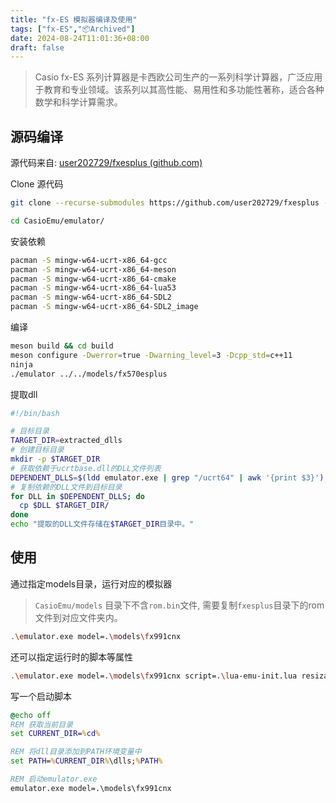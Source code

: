 ```yaml
---
title: "fx-ES 模拟器编译及使用"
tags: ["fx-ES","📦Archived"]
date: 2024-08-24T11:01:36+08:00
draft: false
---
```


> Casio fx-ES 系列计算器是卡西欧公司生产的一系列科学计算器，广泛应用于教育和专业领域。该系列以其高性能、易用性和多功能性著称，适合各种数学和科学计算需求。

## 源码编译

源代码来自: [user202729/fxesplus (github.com)](https://github.com/user202729/fxesplus)

Clone 源代码

```bash
git clone --recurse-submodules https://github.com/user202729/fxesplus --depth=1
```

```bash
cd CasioEmu/emulator/
```

安装依赖

```bash
pacman -S mingw-w64-ucrt-x86_64-gcc
pacman -S mingw-w64-ucrt-x86_64-meson
pacman -S mingw-w64-ucrt-x86_64-cmake
pacman -S mingw-w64-ucrt-x86_64-lua53
pacman -S mingw-w64-ucrt-x86_64-SDL2
pacman -S mingw-w64-ucrt-x86_64-SDL2_image
```

编译

```bash
meson build && cd build
meson configure -Dwerror=true -Dwarning_level=3 -Dcpp_std=c++11
ninja
./emulator ../../models/fx570esplus
```

提取dll

```bash
#!/bin/bash

# 目标目录
TARGET_DIR=extracted_dlls
# 创建目标目录
mkdir -p $TARGET_DIR
# 获取依赖于ucrtbase.dll的DLL文件列表
DEPENDENT_DLLS=$(ldd emulator.exe | grep "/ucrt64" | awk '{print $3}')
# 复制依赖的DLL文件到目标目录
for DLL in $DEPENDENT_DLLS; do
  cp $DLL $TARGET_DIR/
done
echo "提取的DLL文件存储在$TARGET_DIR目录中。"
```

## 使用

通过指定models目录，运行对应的模拟器

> `CasioEmu/models` 目录下不含`rom.bin`文件, 需要复制`fxesplus`目录下的rom文件到对应文件夹内。

```bash
.\emulator.exe model=.\models\fx991cnx
```

还可以指定运行时的脚本等属性

```bash
.\emulator.exe model=.\models\fx991cnx script=.\lua-emu-init.lua resizable=true width=340 height=716
```

写一个启动脚本

```bat
@echo off
REM 获取当前目录
set CURRENT_DIR=%cd%

REM 将dll目录添加到PATH环境变量中
set PATH=%CURRENT_DIR%\dlls;%PATH%

REM 启动emulator.exe
emulator.exe model=.\models\fx991cnx
```
